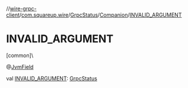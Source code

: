 //[wire-grpc-client](../../../../index.md)/[com.squareup.wire](../../index.md)/[GrpcStatus](../index.md)/[Companion](index.md)/[INVALID_ARGUMENT](-i-n-v-a-l-i-d_-a-r-g-u-m-e-n-t.md)

# INVALID_ARGUMENT

[common]\

@[JvmField](https://kotlinlang.org/api/latest/jvm/stdlib/kotlin.jvm/-jvm-field/index.html)

val [INVALID_ARGUMENT](-i-n-v-a-l-i-d_-a-r-g-u-m-e-n-t.md): [GrpcStatus](../index.md)
